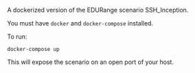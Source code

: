
A dockerized version of the EDURange scenario SSH_Inception.

You must have `docker` and `docker-compose` installed.

To run:
```
docker-compose up
```

This will expose the scenario on an open port of your host.

